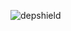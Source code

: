 ![depshield](https://14gxy2qgoj.execute-api.us-east-2.amazonaws.com/prod/badges/depshield-ci/ci-project-7/depshield.svg)
<!-- ![depshield](https://staging.depshield.sonatype.org/badges/depshield-ci/ci-project-7/depshield.svg) -->
